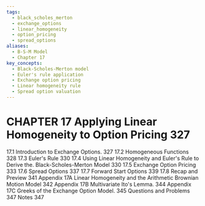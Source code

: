 ```yaml
---
tags:
  - black_scholes_merton
  - exchange_options
  - linear_homogeneity
  - option_pricing
  - spread_options
aliases:
  - B-S-M Model
  - Chapter 17
key_concepts:
  - Black-Scholes-Merton model
  - Euler's rule application
  - Exchange option pricing
  - Linear homogeneity rule
  - Spread option valuation
---
```


# CHAPTER 17 Applying Linear Homogeneity to Option Pricing 327

17.1 Introduction to Exchange Options. 327
17.2 Homogeneous Functions 328
17.3 Euler's Rule 330
17.4 Using Linear Homogeneity and Euler's Rule to Derive the.
Black-Scholes-Merton Model 330
17.5 Exchange Option Pricing 333
17.6 Spread Options 337
17.7 Forward Start Options 339
17.8 Recap and Preview 341
Appendix 17A Linear Homogeneity and the Arithmetic Brownian
Motion Model 342
Appendix 17B Multivariate Ito's Lemma. 344
Appendix 17C Greeks of the Exchange Option Model. 345
Questions and Problems 347
Notes 347
